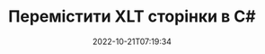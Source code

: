---
############################# Static ############################
layout: "auto-gen-merger"
date: 2022-10-21T07:19:34
draft: false
otherformats: ott pdf pps ppsx ppt pptx rtf tex vdx vsdm vsdx vssm vssx vstm vstx vsx

############################# Head ############################
head_title: "Перемістити XLT сторінки в C#"
head_description: "Перемістіть сторінки в межах документа XLT у C# у будь-яку позицію за допомогою API об’єднання документів."

############################# Header ############################
title: "Перемістити XLT сторінки в C#"
description: "Перемістіть сторінки XLT кількома рядками коду .NET."
bg_image: "https://cms.admin.containerize.com/templates/aspose/App_Themes/V3/images/bg/header1.png"
bg_overlay: false
button:
    enable: true
    icon: "fas fa-arrow-down"
    label: "Завантажте безкоштовну пробну версію"
    link: "https://downloads.groupdocs.com/merger/net"

############################# SubMenu ############################
submenu:
    enable: true

    left:
        img_alt: "GroupDocs.Merger for .NET"
        image: "https://cms.admin.containerize.com/templates/groupdocs/images/product-logos/90x90-noborder/groupdocs-merger-net.png"
        product: "GroupDocs.Merger"
        platform: ".NET"

    middle:
        button:

            # button loop
            - link: "https://apireference.groupdocs.com/merger/net"
              text: "Довідник API"

            # button loop
            - link: "https://github.com/groupdocs-merger"
              text: "Приклади коду"

            # button loop
            - link: "https://products.groupdocs.app/merger/family"
              text: "Живі демонстрації"

            # button loop
            - link: "https://purchase.groupdocs.com/pricing/merger/net"
              text: "Ціноутворення"

    right:
        link_download: "https://downloads.groupdocs.com/merger"
        link_learn: "https://docs.groupdocs.com/merger/net"
        link_buy: "https://purchase.groupdocs.com"

############################# About ############################
about:
    enable: true
    title: "Про API GroupDocs.Merger for .NET"
    content: |
        [GroupDocs.Merger for .NET](/uk/merger/net/) пропонує просте рішення для безпечного об’єднання та розділення між широким діапазоном форматів документів, включаючи PDF, Microsoft Office (Word, Excel, PowerPoint). , OneNote), OpenDocument, HTML, зображення та багато іншого в програмах .NET. Додавши лише кілька рядків коду, виконайте кілька операцій з документами, наприклад переміщення, видалення, поворот, заміну, вилучення або зміну орієнтації сторінок у документах. API об’єднання документів також підтримує попередній перегляд сторінок документа як зображення для аналізу структури документа, форматування та вмісту на сторінці.
        
        GroupDocs.Merger API — це правильний вибір для корпоративних рішень, яким потрібні функції переміщення сторінок файлів. Ці API добре підтримуються на всіх основних операційних системах і платформах, включаючи .NET Framework, .NET Standard, .NET Core, Mono.

############################# Steps ############################
steps:
    enable: true
    title_left: "Перемістити XLT сторінки файлів у .NET"
    content_left: |
        [GroupDocs.Merger for .NET](/uk/merger/net/) полегшує розробникам C# переміщення сторінок у файлі XLT, виконавши кілька простих кроків .
        
        * Ініціалізуйте **MoveOptions**, щоб указати поточний і новий номери сторінок.
        * Створіть новий екземпляр **Merger** і передайте вихідний шлях до документа як параметр конструктора.
        * Викличте **MovePage** і передайте об’єкт **MoveOptions**.
        * Викличте **Зберегти** та вкажіть шлях до файлу для збереження отриманого документа.

    title_right: "Системні вимоги"
    content_right: |
        API GroupDocs.Merger for .NET підтримуються на всіх основних платформах і операційних системах. Перш ніж виконувати наведений нижче код, переконайтеся, що у вашій системі встановлено такі передумови.

        * Операційні системи: Microsoft Windows, Linux, MacOS
        * Середовища розробки: Visual Studio, Xamarin, MonoDevelop
        * Каркаси: .NET Framework, .NET Standard, .NET Core, Mono
        * Завантажте останню версію GroupDocs.Merger for .NET з [NuGet](https://www.nuget.org/packages/groupdocs.merger)
         
    code: |
     {{% merger/additional-styles %}}
     {{< merger/code-merger title="Як перемістити сторінки файлу XLT за допомогою прикладу коду C#">}}

        ```csharp    
        // Перемістіть сторінки файлу XLT за допомогою API GroupDocs.Merger
        int pageNumber = 6;
        int newPageNumber = 1;

        // Ініціалізуйте клас MoveOptions, щоб указати поточний і новий номери сторінок
        MoveOptions moveOptions = new MoveOptions(pageNumber, newPageNumber);

        // Створення екземпляра злиття з вхідним документом XLT
        using (Merger merger = new Merger("input.xlt"))
          {
            // Викличте метод MovePage і передайте йому об’єкт MoveOptions
            merger.MovePage(moveOptions);
    
            // Викличте метод збереження та передайте потрібний шлях до файлу, щоб зберегти вихідний документ
            merger.Save("output.xlt");
          }
        ```
     {{< /merger/code-merger >}}

############################# Demos ############################
demos:
    enable: true
    title: "Демонстрації в реальному часі – перемістіть XLT сторінки онлайн"
    content: |
       Перемістіть XLT сторінки файлу прямо зараз, відвідавши веб-сайт [GroupDocs.Merger Live Demos](https://products.groupdocs.app/splitter/move-pages/xlt).
       Жива демонстрація має такі переваги.
        
############################# About Formats ############################
about_formats:
    enable: true

############################# More Formats ############################
more_formats:
    enable: true
    title: "Перемістити сторінки інших форматів документів"
    content: |
        .NET API об’єднання та розділення документів для форматів файлів і зображень. Перемістіть деякі з популярних форматів файлів, як зазначено нижче.

############################# Back to top ###############################
back_to_top:
    enable: true
---